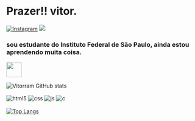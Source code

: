 

<h1>Prazer!! vitor.<br></h1>

[![Instagram](https://img.shields.io/badge/Instagram-E4405F?style=for-the-badge&logo=instagram&logoColor=white)](https://www.instagram.com/_vit_rm/profilecard/?igsh=a2xvYW52aXBoODF0)
[<img src="https://img.shields.io/badge/LinkedIn-0077B5?style=for-the-badge&logo=linkedin&logoColor=white">](https://www.linkedin.com/in/vitor-ramos-menezes-a584291b0?utm_source=share&utm_campaign=share_via&utm_content=profile&utm_medium=android_app)
<div>
   <p><h3>sou estudante do Instituto Federal de São Paulo, ainda estou aprendendo muita coisa.</h3><img style = "width: 40px; height: 40px;" src="https://www.svgrepo.com/show/405433/flag-for-flag-brazil.svg"></p>
   
</div>

![Vitorram GitHub stats](https://github-readme-stats.vercel.app/api?username=Vitorram&hide=contribs,prs)


<div style="display: inline_block">
   
  <img align="center" alt="html5" src="https://img.shields.io/badge/HTML5-E34F26?style=for-the-badge&logo=html5&logoColor=white" />
  <img align="center" alt="css" src="https://img.shields.io/badge/CSS3-1572B6?style=for-the-badge&logo=css3&logoColor=white" />
  <img align="center" alt="js" src="https://img.shields.io/badge/JavaScript-F7DF1E?style=for-the-badge&logo=javascript&logoColor=black" />
  <img align="center" alt="c" src="https://img.shields.io/badge/c-A8B9CC?style=for-the-badge&logo&logoColor=white" />
  
</div>
<br>
<div style="width: 200px;">
<a href="https://github.com/Vitorram/github-readme-stats">
  <img src="https://github-readme-stats.vercel.app/api/top-langs/?username=Vitorram&langs_count=8" alt="Top Langs" />
</a>
</div>



